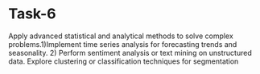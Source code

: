 # Task-6
Apply advanced statistical and analytical methods to solve complex problems.1)Implement time series analysis for forecasting trends and seasonality. 2) Perform sentiment analysis or text mining on unstructured data. Explore clustering or classification techniques for segmentation
